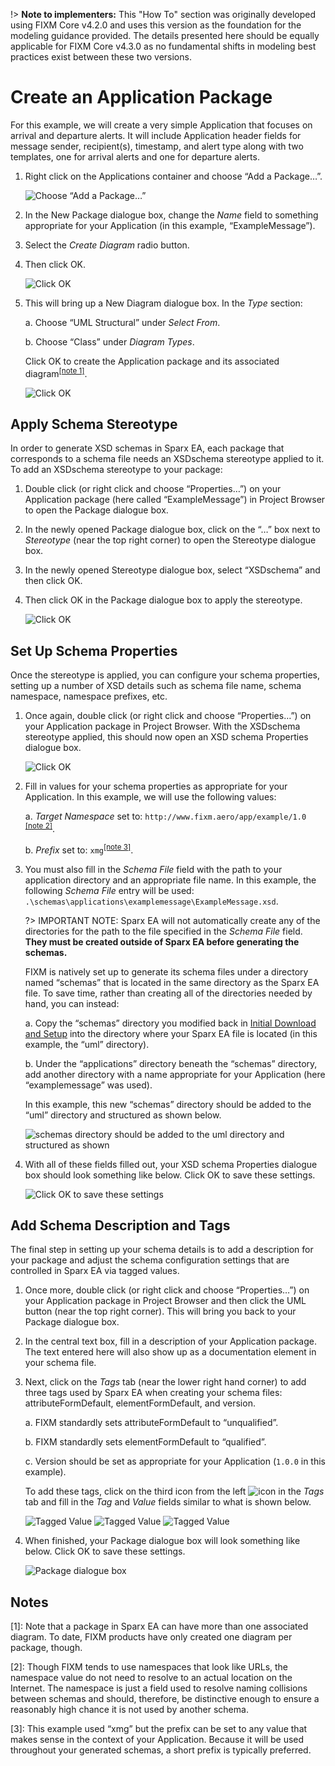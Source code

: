 !> **Note to implementers:** This "How To" section was originally developed using FIXM Core v4.2.0 and uses this version as the foundation for the modeling guidance provided. The details presented here should be equally applicable for FIXM Core v4.3.0 as no fundamental shifts in modeling best practices exist between these two versions.

# Create an Application Package

For this example, we will create a very simple Application that focuses
on arrival and departure alerts. It will include Application header
fields for message sender, recipient(s), timestamp, and alert type along
with two templates, one for arrival alerts and one for departure alerts.

1. Right click on the Applications container and choose “Add a
    Package…”.

    ![Choose “Add a Package…”](.//media/image56.png "Choose “Add a Package…”")

2. In the New Package dialogue box, change the *Name* field to
    something appropriate for your Application (in this example,
    “ExampleMessage”).

3. Select the *Create Diagram* radio button.

4. Then click OK.

    ![Click OK](.//media/image57.png "Click OK")

5. This will bring up a New Diagram dialogue box. In the *Type* section:

    a.  Choose “UML Structural” under *Select From*.

    b.  Choose “Class” under *Diagram Types*.

    Click OK to create the Application package and its associated diagram<sup><a href="#how-to-create-application/create-an-application-package?id=notes">[note 1]</a></sup>.

    ![Click OK](.//media/image58.png "Click OK")

## Apply Schema Stereotype

In order to generate XSD schemas in Sparx EA, each package that
corresponds to a schema file needs an XSDschema stereotype applied to
it. To add an XSDschema stereotype to your package:

1. Double click (or right click and choose “Properties…”) on your
    Application package (here called “ExampleMessage”) in Project
    Browser to open the Package dialogue box.

2. In the newly opened Package dialogue box, click on the “…” box next
    to *Stereotype* (near the top right corner) to open the Stereotype
    dialogue box.

3. In the newly opened Stereotype dialogue box, select “XSDschema” and
    then click OK.

4. Then click OK in the Package dialogue box to apply the stereotype.

    ![Click OK](.//media/image59.png "Click OK")

## Set Up Schema Properties

Once the stereotype is applied, you can configure your schema
properties, setting up a number of XSD details such as schema file name,
schema namespace, namespace prefixes, etc.

1. Once again, double click (or right click and choose “Properties…”)
    on your Application package in Project Browser. With the XSDschema
    stereotype applied, this should now open an XSD schema Properties
    dialogue box.

    ![Click OK](.//media/image60.png "Click OK")

2. Fill in values for your schema properties as appropriate for your
    Application. In this example, we will use the following values:

    a. *Target Namespace* set to: `http://www.fixm.aero/app/example/1.0` <sup><a href="#how-to-create-application/create-an-application-package?id=notes">[note 2]</a></sup>.

    b. *Prefix* set to: `xmg`<sup><a href="#how-to-create-application/create-an-application-package?id=notes">[note 3]</a></sup>.

3. You must also fill in the *Schema File* field with the path to your
    application directory and an appropriate file name. In this example,
    the following *Schema File* entry will be used:
    `.\schemas\applications\examplemessage\ExampleMessage.xsd`.

   ?> IMPORTANT NOTE: Sparx EA will not automatically create any of
   the directories for the path to the file specified in the *Schema
   File* field. **They must be created outside of Sparx EA before
   generating the schemas.** 
   
   FIXM is natively set up to generate its
   schema files under a directory named “schemas” that is located in the
   same directory as the Sparx EA file. To save time, rather than
   creating all of the directories needed by hand, you can instead:

    a. Copy the “schemas” directory you modified back in [Initial Download
    and Setup](how-to-create-application/initial-download-and-setup) into the directory where
    your Sparx EA file is located (in this example, the “uml”
    directory).

    b. Under the “applications” directory beneath the “schemas” directory,
    add another directory with a name appropriate for your Application
    (here “examplemessage” was used).

    In this example, this new “schemas” directory should be added to the
    “uml” directory and structured as shown below.

    ![`schemas` directory should be added to the `uml` directory and structured as shown](.//media/image61.png "`schemas` directory should be added to the `uml` directory and structured as shown")

4. With all of these fields filled out, your XSD schema Properties
    dialogue box should look something like below. Click OK to save
    these settings.

    ![Click OK to save these settings](.//media/image62.png "Click OK to save these settings")

## Add Schema Description and Tags

The final step in setting up your schema details is to add a description
for your package and adjust the schema configuration settings that are
controlled in Sparx EA via tagged values.

1. Once more, double click (or right click and choose “Properties…”) on
    your Application package in Project Browser and then click the UML
    button (near the top right corner). This will bring you back to your
    Package dialogue box.

2. In the central text box, fill in a description of your Application
    package. The text entered here will also show up as a documentation
    element in your schema file.

3. Next, click on the *Tags* tab (near the lower right hand corner) to
    add three tags used by Sparx EA when creating your schema files:
    attributeFormDefault, elementFormDefault, and version.

    a. FIXM standardly sets attributeFormDefault to “unqualified”.

    b. FIXM standardly sets elementFormDefault to “qualified”.

    c. Version should be set as appropriate for your Application (`1.0.0` in this example).

    To add these tags, click on the third icon from the left ![icon](.//media/image63.png ':size=4%') in the *Tags* tab and fill in the *Tag* and *Value* fields similar to
    what is shown below.

    ![Tagged Value](.//media/image64.png)
    ![Tagged Value](.//media/image65.png)
    ![Tagged Value](.//media/image66.png)

4. When finished, your Package dialogue box will look something like
    below. Click OK to save these settings.

    ![Package dialogue box](.//media/image67.png)

## Notes

[1]: Note that a package in Sparx EA can have more than one associated diagram.  To date, FIXM products have only created one diagram per package, though.

[2]: Though FIXM tends to use namespaces that look like URLs, the namespace value do not need to resolve to an actual location on the Internet.  The namespace is just a field used to resolve naming collisions between schemas and should, therefore, be distinctive enough to ensure a reasonably high chance it is not used by another schema.

[3]: This example used “xmg” but the prefix can be set to any value that makes sense in the context of your Application.  Because it will be used throughout your generated schemas, a short prefix is typically preferred.
